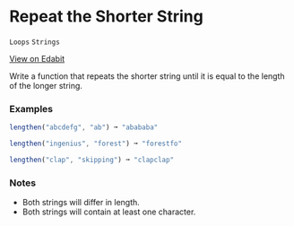 # Repeat the Shorter String

`Loops` `Strings`

[View on Edabit](https://edabit.com/challenge/i5ZanfQWsJ8EGheW8)

Write a function that repeats the shorter string until it is equal to the length of the longer string.

### Examples

```js
lengthen("abcdefg", "ab") ➞ "abababa"

lengthen("ingenius", "forest") ➞ "forestfo"

lengthen("clap", "skipping") ➞ "clapclap"
```

### Notes

- Both strings will differ in length.
- Both strings will contain at least one character.
